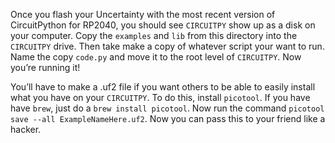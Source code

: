 Once you flash your Uncertainty with the most recent version of CircuitPython for RP2040, you should see `CIRCUITPY` show up as a disk on your computer. Copy the `examples` and `lib` from this directory into the `CIRCUITPY` drive. Then take make a copy of whatever script your want to run. Name the copy `code.py` and move it to the root level of `CIRCUITPY`. Now you’re running it!

You’ll have to make a .uf2 file if you want others to be able to easily install what you have on your `CIRCUITPY`. To do this, install `picotool`. If you have have `brew`, just do a `brew install picotool`. Now run the command `picotool save --all ExampleNameHere.uf2`. Now you can pass this to your friend like a hacker.